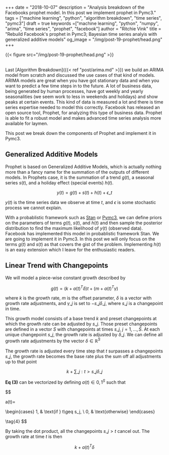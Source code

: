 +++
date = "2018-10-07"
description = "Analysis breakdown of the Facebooks prophet model. In this post we implement prophet in Pymc3."
tags = ["machine learning", "python", "algorithm breakdown", "time series", "pymc3"]
draft = true
keywords =["machine learning", "python", "numpy", "arima", "time series", "prophet", "facebook"]
author = "Ritchie Vink"
title = "Rebuild Facebook's prophet in Pymc3; Bayesian time series analyis with generalized additive models"
og_image = "/img/post-19-prophet/head.png"
+++

{{< figure src="/img/post-19-prophet/head.png" >}}

<br>
Last [Algorithm Breakdown]({{< ref "post/arima.md" >}}) we build an ARIMA model from scratch and discussed the use cases of that kind of models. ARIMA models are great when you have got stationary data and when you want to predict a few time steps in to the future. A lot of business data, being generated by human processes, have got weekly and yearly seasonalities (we seem work to less in weekends and holidays) and show peaks at certain events. This kind of data is
measured a lot and there is time series expertise needed to model this correctly. Facebook has released an open source tool, Prophet, for analyzing this type of business data. Prophet is able to fit a robust model and makes advanced time series analysis more available for laymen. 

This post we break down the components of Prophet and implement it in Pymc3.

## Generalized Additive Models
Prophet is based on Generalized Additive Models, which is actually nothing more than a fancy name for the summation of the outputs of different models. In Prophets case, it is the summation of a trend $g(t)$, a seasonal series $s(t)$, and a holiday effect (special events) $h(t)$. 

$$ y(t) = g(t) + s(t) + h(t) + \epsilon\_t \tag{1}$$

$y(t)$ is the time series data we observe at time $t$, and $\epsilon$ is some stochastic process we cannot explain. 

With a probablistic framework such as [Stan](http://mc-stan.org/) or [Pymc3](https://docs.pymc.io/), we can define priors on the parameters of terms $g(t)$, $s(t)$, and $h(t)$ and then sample the posterior distribution to find the maximum likelihood of $y(t)$ (observed data). Facebook has implemented this model in probablistic framework Stan. We are going to implement it in Pymc3. In this post we will only focus on the terms $g(t)$ and $s(t)$ as that covers the gist of the problem. Implementing $h(t)$ is an easy extension which I leave for the enthusiastic readers.

## Linear Trend with Changepoints
We will model a piece-wise constant growth described by

$$ g(t) = (k + a(t)^T \delta)t + (m + a(t)^T \gamma) \tag{2}$$ 

where $k$ is the growth rate, $m$ is the offset parameter, $\delta$ is a vector with growth rate adjustments, and $\gamma\_j$ is set to $-s\_j \delta\_j$, where $s\_j$ is a changepoint in time.

This growth model consists of a base trend $k$ and preset changepoints at which the growth rate can be adjusted by $s\_j$. Those preset changepoints are defined in a vector $S$ with changepoints at times $s\_j$, $j = 1, ..., S$. At each unique changepoint $s\_j$, the growth rate is adjusted by $\delta\_j$. We can define all growth rate adjustments by the vector $\delta \in \mathbb{R}^S$

The growth rate is adjusted every time step that $t$ surpasses a changepoints $s\_j$, the growth rate becomes the base rate plus the sum off all adjustments up to that point

$$ k + \sum\_{j: t > s\_j} \delta\_j \tag{3}$$

**Eq (3)** can be vectorized by defining $a(t) \in {0, 1}^S$ such that

<div>$$ 

 a(t)=

\begin{cases}
    1,              & \text{if } t\geq s\_j, \\
    0,              & \text{otherwise}
\end{cases}

\tag{4}
$$</div> 

By taking the dot product, all the changepoints $s\_j > t$ cancel out. The growth rate at time $t$ is then

$$ k + a(t)^T \delta \tag{5} $$

<script type="text/x-mathjax-config">
MathJax.Hub.Config({
  tex2jax: {inlineMath: [['$','$'], ['\\(','\\)']]}
  });
  </script>

<script type="text/javascript" async
  src="https://cdnjs.cloudflare.com/ajax/libs/mathjax/2.7.5/MathJax.js?config=TeX-MML-AM_CHTML">
</script>

<head>

<style>

.formula-wrap {
overflow-x: scroll;
}

</style>

</head>
